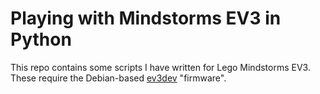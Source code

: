 # Playing with Mindstorms EV3 in Python

This repo contains some scripts I have written for Lego Mindstorms EV3.
These require the Debian-based [ev3dev](http://www.ev3dev.org/) "firmware".